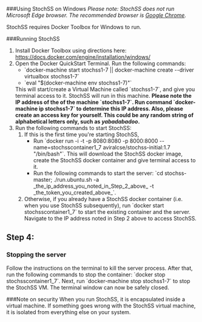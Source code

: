 ###Using StochSS on Windows
<i>Please note: StochSS does not run Microsoft Edge browser. The recommended browser is <a href="https://www.google.com/chrome/browser/desktop/">Google Chrome</a>.</i>

StochSS requires Docker Toolbox for Windows to run. 

###Running StochSS
1. Install Docker Toolbox using directions here: https://docs.docker.com/engine/installation/windows/
2. Open the Docker QuickStart Terminal. Run the following commands:
   <ul><li>`docker-machine start stochss1-7 || docker-machine create --driver virtualbox stochss1-7`</li><li>`eval                       "$(docker-machine env stochss1-7)"`</li></ul>
   This will start/create a Virtual Machine called `stochss1-7`, and give you terminal access to it. StochSS will run in this machine.
   <b>Please note the IP address of the of the machine `stochss1-7`. Run command `docker-machine ip stochss1-7` to determine this IP     address.  Also, please create an access key for yourself. This could be any    random string of alphabetical letters only, such as    <i>yabadabadoo</i>.</b>
3. Run the following commands to start StochSS:
   <ol>
   <li>If this is the first time you're starting StochSS,
   <ul>
   <li>Run `docker run -i -t -p 8080:8080 -p 8000:8000 --name=stochsscontainer1_7 aviralcse/stochss-initial:1.7 "/bin/bash"`.
   This will download the StochSS docker image, create the StochSS docker container and give terminal access to it.</li>
   <li>Run the following commands to start the server: `cd stochss-master; ./run.ubuntu.sh -a                                          _the_ip_address_you_noted_in_Step_2_above_ -t _the_token_you_created_above_`.
   </li>
   </ul>
   <li>Otherwise, if you already have a StochSS docker container (i.e. when you use StochSS subsequently), run `docker start           stochsscontainer1_7` to start the existing container and the server. Navigate to the IP address noted in Step 2 above to access    StochSS.</li>
   </ol>

<h2>Step 4:</h2>
<h3>Stopping the server</h3>
Follow the instructions on the terminal to kill the server process. After that, run the following commands to stop the container: `docker stop stochsscontainer1_7`. Next, run `docker-machine stop stochss1-7` to stop the StochSS VM. The terminal window can now be safely closed.


###Note on security
When you run StochSS, it is encapsulated inside a virtual machine. If something goes wrong with the StochSS virtual machine, it is isolated from everything else on your system.
